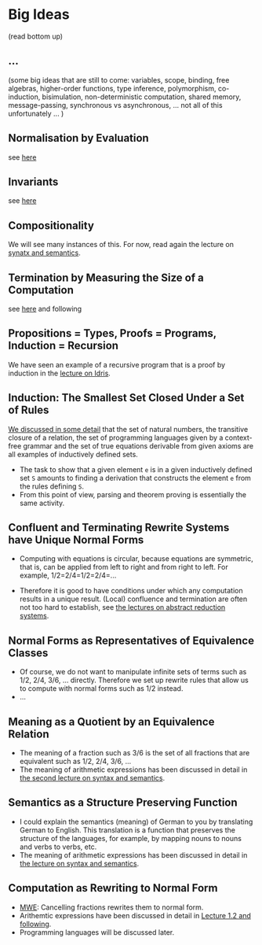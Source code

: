 # Big Ideas

(read bottom up)


## ...

(some big ideas that are still to come: variables, scope, binding, free algebras, higher-order functions, type inference, polymorphism, co-induction, bisimulation, non-deterministic computation, shared memory, message-passing, synchronous vs asynchronous, ... not all of this unfortunately ... )

## Normalisation by Evaluation

see [here](https://hackmd.io/s/rkqjXBW9X) 

## Invariants

see [here](https://hackmd.io/s/rysQwJ2KX) 

## Compositionality

We will see many instances of this. For now, read again the lecture on [synatx and semantics](https://hackmd.io/hILQksyiTUW4mXxxOSF7eQ).

## Termination by Measuring the Size of a Computation

see [here](https://hackmd.io/s/BkXUkyw_Q) and following

## Propositions = Types, Proofs = Programs, Induction = Recursion

We have seen an example of a recursive program that is a proof by induction in the [lecture on Idris](https://hackmd.io/s/HyV1IYYd7). 

## Induction: The Smallest Set Closed Under a Set of Rules

[We discussed in some detail](https://hackmd.io/s/H1panO_um) that the set of natural numbers, the transitive closure of a relation, the set of programming languages given by a context-free grammar and the set of true equations derivable from given axioms are all examples of inductively defined sets. 

- The task to show that a given element `e` is in a given inductively defined set `S` amounts to finding a derivation that constructs the element `e` from the rules defining `S`. 
- From this point of view, parsing and theorem proving is essentially the same activity.


## Confluent and Terminating Rewrite Systems have Unique Normal Forms

- Computing with equations is circular, because equations are symmetric, that is, can be applied from left to right and from right to left. For example, 1/2=2/4=1/2=2/4=...

- Therefore it is good to have conditions under which any computation results in a unique result. (Local) confluence and termination are often not too hard to establish, see [the lectures on abstract reduction systems](https://hackmd.io/s/B1DPNGEdm).

## Normal Forms as Representatives of Equivalence Classes

- Of course, we do not want to manipulate infinite sets of terms such as 1/2, 2/4, 3/6, ... directly. Therefore we set up rewrite rules that allow us to compute with normal forms such as 1/2 instead.
- ...

## Meaning as a Quotient by an Equivalence Relation

- The meaning of a fraction such as 3/6 is the set of all fractions that are equivalent such as 1/2, 2/4, 3/6, ... 
- The meaning of arithmetic expressions has been discussed in detail in [the second lecture on syntax and semantics](https://hackmd.io/s/SyIA3Lx_Q).

## Semantics as a Structure Preserving Function

- I could explain the  semantics (meaning) of German to you by translating German to English. This translation is a function that preserves the structure of the languages, for example, by mapping nouns to nouns and verbs to verbs, etc. 
- The meaning of arithmetic expressions has been discussed in detail in [the lecture on syntax and semantics](https://hackmd.io/hILQksyiTUW4mXxxOSF7eQ). 

## Computation as Rewriting to Normal Form

- [MWE](https://en.wikipedia.org/wiki/Minimal_working_example): Cancelling fractions rewrites them to normal form. 
- Arithemtic expressions have been discussed in detail in [Lecture 1.2 and following](https://github.com/alexhkurz/programming-languages/blob/master/lecture-1.2.md). 
- Programming languages will be discussed later.
